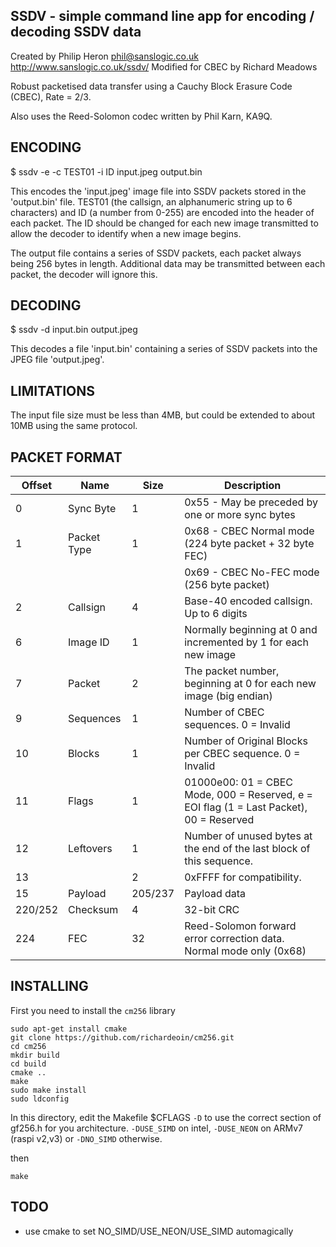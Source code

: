 ## SSDV - simple command line app for encoding / decoding SSDV data

Created by Philip Heron <phil@sanslogic.co.uk>
http://www.sanslogic.co.uk/ssdv/
Modified for CBEC by Richard Meadows <richardeoin>

Robust packetised data transfer using a Cauchy Block Erasure Code (CBEC),
Rate = 2/3.

Also uses the Reed-Solomon codec written by Phil Karn, KA9Q.

## ENCODING

$ ssdv -e -c TEST01 -i ID input.jpeg output.bin

This encodes the 'input.jpeg' image file into SSDV packets stored in
the 'output.bin' file. TEST01 (the callsign, an alphanumeric string up
to 6 characters) and ID (a number from 0-255) are encoded into the
header of each packet. The ID should be changed for each new image
transmitted to allow the decoder to identify when a new image begins.

The output file contains a series of SSDV packets, each packet always
being 256 bytes in length. Additional data may be transmitted between
each packet, the decoder will ignore this.

## DECODING

$ ssdv -d input.bin output.jpeg

This decodes a file 'input.bin' containing a series of SSDV packets
into the JPEG file 'output.jpeg'.

## LIMITATIONS

The input file size must be less than 4MB, but could be extended to
about 10MB using the same protocol.

## PACKET FORMAT

| Offset | Name | Size | Description
| --- | --- | --- | ---
| 0  | Sync Byte   | 1 | 0x55 - May be preceded by one or more sync bytes
| 1  | Packet Type | 1 | 0x68 - CBEC Normal mode (224 byte packet + 32 byte FEC)
|    |             |   | 0x69 - CBEC No-FEC mode (256 byte packet)
| 2  | Callsign    | 4 | Base-40 encoded callsign. Up to 6 digits
| 6  | Image ID    | 1 | Normally beginning at 0 and incremented by 1 for each new image
| 7  | Packet      | 2 | The packet number, beginning at 0 for each new image (big endian)
| 9  | Sequences   | 1 | Number of CBEC sequences. 0 = Invalid
| 10 | Blocks      | 1 | Number of Original Blocks per CBEC sequence. 0 = Invalid
| 11 | Flags       | 1 | 01000e00: 01 = CBEC Mode, 000 = Reserved, e = EOI flag (1 = Last Packet), 00 = Reserved
| 12 | Leftovers   | 1 | Number of unused bytes at the end of the last block of this sequence.
| 13 |             | 2 | 0xFFFF for compatibility.
| 15 | Payload     | 205/237 | Payload data
| 220/252 | Checksum | 4 | 32-bit CRC
| 224 | FEC        | 32 | Reed-Solomon forward error correction data. Normal mode only (0x68)

## INSTALLING

First you need to install the `cm256` library

```
sudo apt-get install cmake
git clone https://github.com/richardeoin/cm256.git
cd cm256
mkdir build
cd build
cmake ..
make
sudo make install
sudo ldconfig
```

In this directory, edit the Makefile $CFLAGS `-D` to use the correct
section of gf256.h for you architecture. `-DUSE_SIMD` on intel,
`-DUSE_NEON` on ARMv7 (raspi v2,v3) or `-DNO_SIMD` otherwise.

then

```
make
```

## TODO

* use cmake to set NO_SIMD/USE_NEON/USE_SIMD automagically
